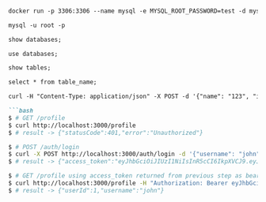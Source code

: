 ###
```markdown
docker run -p 3306:3306 --name mysql -e MYSQL_ROOT_PASSWORD=test -d mysql:latest  

mysql -u root -p   

show databases;   

use databases;   

show tables;   

select * from table_name;   
```
```markdown
curl -H "Content-Type: application/json" -X POST -d '{"name": "123", "id":100 }' "http://localhost:3000/users"

```bash
$ # GET /profile
$ curl http://localhost:3000/profile
$ # result -> {"statusCode":401,"error":"Unauthorized"}

$ # POST /auth/login
$ curl -X POST http://localhost:3000/auth/login -d '{"username": "john", "password": "changeme"}' -H "Content-Type: application/json"
$ # result -> {"access_token":"eyJhbGciOiJIUzI1NiIsInR5cCI6IkpXVCJ9.eyJ1c2Vybm... }

$ # GET /profile using access_token returned from previous step as bearer code
$ curl http://localhost:3000/profile -H "Authorization: Bearer eyJhbGciOiJIUzI1NiIsInR5cCI6IkpXVCJ9.eyJ1c2Vybm..."
$ # result -> {"userId":1,"username":"john"}
```


```